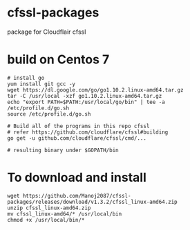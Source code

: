 # cfssl-packages
package for Cloudflair cfssl

# build on Centos 7

```
# install go
yum install git gcc -y
wget https://dl.google.com/go/go1.10.2.linux-amd64.tar.gz
tar -C /usr/local -xzf go1.10.2.linux-amd64.tar.gz
echo "export PATH=$PATH:/usr/local/go/bin" | tee -a /etc/profile.d/go.sh
source /etc/profile.d/go.sh

# Build all of the programs in this repo cfssl 
# refer https://github.com/cloudflare/cfssl#building
go get -u github.com/cloudflare/cfssl/cmd/...

# resulting binary under $GOPATH/bin 
```

# To download and install
```
wget https://github.com/Manoj2087/cfssl-packages/releases/download/v1.3.2/cfssl_linux-amd64.zip
unzip cfssl_linux-amd64.zip
mv cfssl_linux-amd64/* /usr/local/bin
chmod +x /usr/local/bin/*
```
